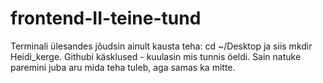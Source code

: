 # frontend-II-teine-tund
Terminali ülesandes jõudsin ainult kausta teha: cd ~/Desktop ja siis mkdir Heidi_kerge. Githubi käsklused - kuulasin mis tunnis öeldi. Sain natuke paremini juba aru mida teha tuleb, aga samas ka mitte.